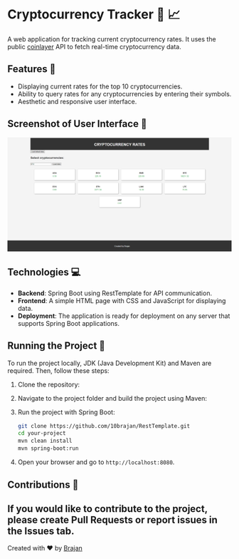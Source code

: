 # Cryptocurrency Tracker :money_with_wings: :chart_with_upwards_trend:
A web application for tracking current cryptocurrency rates. It uses the public  [coinlayer](https://coinlayer.com/) API to fetch real-time cryptocurrency data.

## Features :star2:

- Displaying current rates for the top 10 cryptocurrencies.
- Ability to query rates for any cryptocurrencies by entering their symbols.
- Aesthetic and responsive user interface.
  
## Screenshot of User Interface :camera_flash:

![Kursy Kryptowalut UI](./images/cryptocurrency.png)

## Technologies :computer:

- **Backend**: Spring Boot using RestTemplate for API communication.
- **Frontend**: A simple HTML page with CSS and JavaScript for displaying data.
- **Deployment**: The application is ready for deployment on any server that supports Spring Boot applications.

## Running the Project :rocket:

To run the project locally, JDK (Java Development Kit) and Maven are required. Then, follow these steps:

1. Clone the repository:
2. Navigate to the project folder and build the project using Maven:
3. Run the project with Spring Boot:
   
    ```sh
    git clone https://github.com/10brajan/RestTemplate.git
    cd your-project
    mvn clean install
    mvn spring-boot:run
    
5. Open your browser and go to `http://localhost:8080`.

## Contributions :handshake:

If you would like to contribute to the project, please create Pull Requests or report issues in the Issues tab.
---

Created with :heart: by [Brajan](https://github.com/10brajan)
